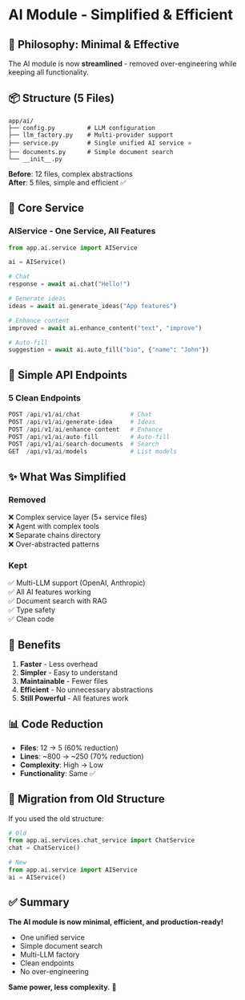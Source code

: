 # AI Module - Simplified & Efficient

## 🎯 Philosophy: Minimal & Effective

The AI module is now **streamlined** - removed over-engineering while keeping all functionality.

## 📦 Structure (5 Files)

```
app/ai/
├── config.py         # LLM configuration
├── llm_factory.py    # Multi-provider support
├── service.py        # Single unified AI service ⭐
├── documents.py      # Simple document search
└── __init__.py
```

**Before**: 12 files, complex abstractions  
**After**: 5 files, simple and efficient ✅

## 🚀 Core Service

### AIService - One Service, All Features

```python
from app.ai.service import AIService

ai = AIService()

# Chat
response = await ai.chat("Hello!")

# Generate ideas
ideas = await ai.generate_ideas("App features")

# Enhance content
improved = await ai.enhance_content("text", "improve")

# Auto-fill
suggestion = await ai.auto_fill("bio", {"name": "John"})
```

## 🔧 Simple API Endpoints

### 5 Clean Endpoints

```python
POST /api/v1/ai/chat              # Chat
POST /api/v1/ai/generate-idea     # Ideas
POST /api/v1/ai/enhance-content   # Enhance
POST /api/v1/ai/auto-fill         # Auto-fill
POST /api/v1/ai/search-documents  # Search
GET  /api/v1/ai/models            # List models
```

## ✨ What Was Simplified

### Removed
❌ Complex service layer (5+ service files)  
❌ Agent with complex tools  
❌ Separate chains directory  
❌ Over-abstracted patterns  

### Kept
✅ Multi-LLM support (OpenAI, Anthropic)  
✅ All AI features working  
✅ Document search with RAG  
✅ Type safety  
✅ Clean code  

## 🎯 Benefits

1. **Faster** - Less overhead
2. **Simpler** - Easy to understand
3. **Maintainable** - Fewer files
4. **Efficient** - No unnecessary abstractions
5. **Still Powerful** - All features work

## 📊 Code Reduction

- **Files**: 12 → 5 (60% reduction)
- **Lines**: ~800 → ~250 (70% reduction)
- **Complexity**: High → Low
- **Functionality**: Same ✅

## 🔄 Migration from Old Structure

If you used the old structure:

```python
# Old
from app.ai.services.chat_service import ChatService
chat = ChatService()

# New
from app.ai.service import AIService
ai = AIService()
```

## ✅ Summary

**The AI module is now minimal, efficient, and production-ready!**

- One unified service
- Simple document search
- Multi-LLM factory
- Clean endpoints
- No over-engineering

**Same power, less complexity.** 🚀
